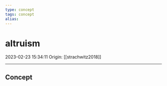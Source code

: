 ```yaml
---
type: concept
tags: concept
alias:
---
```


# altruism

2023-02-23 15:34:11
Origin: [[strachwitz2018]]

---

## Concept
